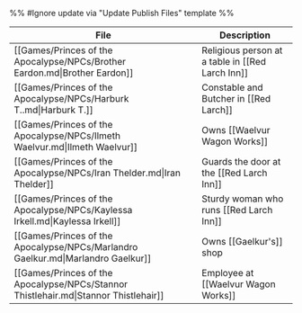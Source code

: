 %% #Ignore update via "Update Publish Files" template %% 

| File                                                                                 | Description                                      |
| ------------------------------------------------------------------------------------ | ------------------------------------------------ |
| [[Games/Princes of the Apocalypse/NPCs/Brother Eardon.md\|Brother Eardon]]           | Religious person at a table in [[Red Larch Inn]] |
| [[Games/Princes of the Apocalypse/NPCs/Harburk T..md\|Harburk T.]]                   | Constable and Butcher in [[Red Larch]]           |
| [[Games/Princes of the Apocalypse/NPCs/Ilmeth Waelvur.md\|Ilmeth Waelvur]]           | Owns [[Waelvur Wagon Works]]                     |
| [[Games/Princes of the Apocalypse/NPCs/Iran Thelder.md\|Iran Thelder]]               | Guards the door at the [[Red Larch Inn]]         |
| [[Games/Princes of the Apocalypse/NPCs/Kaylessa Irkell.md\|Kaylessa Irkell]]         | Sturdy woman who runs [[Red Larch Inn]]          |
| [[Games/Princes of the Apocalypse/NPCs/Marlandro Gaelkur.md\|Marlandro Gaelkur]]     | Owns [[Gaelkur's]] shop                          |
| [[Games/Princes of the Apocalypse/NPCs/Stannor Thistlehair.md\|Stannor Thistlehair]] | Employee at [[Waelvur Wagon Works]]              |
